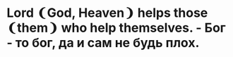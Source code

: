 # Lord ❨God, Heaven❩ helps those ❨them❩ who help themselves. - Бог - то бог, да и сам не будь плох.
